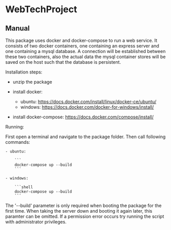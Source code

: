 # WebTechProject

## Manual

This package uses docker and docker-compose to run a web service.
It consists of two docker containers, one containing an express server and one containing a mysql database.
A connection will be established between these two containers, also the actual data the mysql container stores will be saved on the host such that the database is persistent.

Installation steps:

- unzip the package

- install docker:

  - ubuntu: https://docs.docker.com/install/linux/docker-ce/ubuntu/
  - windows: https://docs.docker.com/docker-for-windows/install/

- install docker-compose: https://docs.docker.com/compose/install/

Running:

First open a terminal and navigate to the package folder.
Then call following commands:

    - ubuntu:

        ```
        docker-compose up --build
        ```

    - windows:

        ```shell
        docker-compose up --build
        ```

The '--build' parameter is only required when booting the package for the first time.
When taking the server down and booting it again later, this paramter can be omitted.
If a permission error occurs try running the script with administrator privileges.

